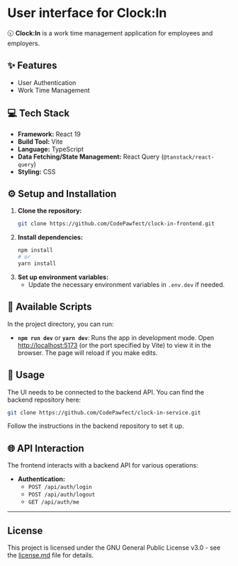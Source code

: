 # User interface for Clock:In

🕥 **Clock:In** is a work time management application for employees and employers.

## ✨ Features

- User Authentication
- Work Time Management

## 💻 Tech Stack

- **Framework:** React 19
- **Build Tool:** Vite
- **Language:** TypeScript
- **Data Fetching/State Management:** React Query (`@tanstack/react-query`)
- **Styling:** CSS

## ⚙️ Setup and Installation

1.  **Clone the repository:**
    ```bash
    git clone https://github.com/CodePawfect/clock-in-frontend.git
    ```
2.  **Install dependencies:**
    ```bash
    npm install
    # or
    yarn install
    ```
3.  **Set up environment variables:**
    - Update the necessary environment variables in `.env.dev` if needed.

## 🚀 Available Scripts

In the project directory, you can run:

- **`npm run dev`** or **`yarn dev`**: Runs the app in development mode. Open [http://localhost:5173](http://localhost:5173) (or the port specified by Vite) to view it in the browser. The page will reload if you make edits.

## 🎺 Usage

The UI needs to be connected to the backend API. You can find the backend repository here:

```bash
git clone https://github.com/CodePawfect/clock-in-service.git
```

Follow the instructions in the backend repository to set it up.

## 🌐 API Interaction

The frontend interacts with a backend API for various operations:

- **Authentication:**
  - `POST /api/auth/login`
  - `POST /api/auth/logout`
  - `GET /api/auth/me`

---

## License

This project is licensed under the GNU General Public License v3.0 - see the [license.md](license.md) file for details.
